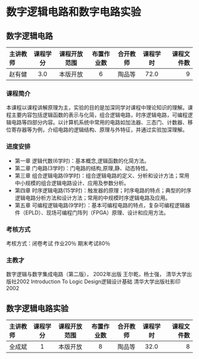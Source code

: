 # 数字逻辑电路和数字电路实验

## 数字逻辑电路
| 主讲教师 | 课程学分 | 课程开放范围 | 布置作业数 | 合开教师 | 课程学时 | 课程文件数 |
|:--------|:-------:|:-------:|:-------:|:-------:|:-------:|-------:|
|	赵有健 |3.0|本版开放| 6| 陶品等| 72.0|9| | |

### 课程简介

本课程以课程讲解原理为主，实验的目的是加深同学对课程中理论知识的理解。课程主要内容包括逻辑函数的表示与化简，组合逻辑电路，时序逻辑电路，可编程逻辑电路等四部分内容。以计算机系统中常用的电路如加法器、三态门、计数器、移位寄存器等为例，介绍电路的逻辑结构、原理与外特征，并通过实验加深理解。

### 进度安排

- 第一章 逻辑代数(6学时)：基本概念,逻辑函数的化简方法。
- 第二章 门电路(3学时)：门电路的结构,原理,静、动态特性。
- 第三章 组合逻辑电路(9学时)：组合逻辑电路的定义、分析和设计方法；常用中小规模的组合逻辑电路设计、应用及参数分析。
- 第四章 时序逻辑电路(15学时)：触发器的原理；时序电路的特点；典型的时序逻辑电路分析方法和设计方法；常用的中规模时序逻辑电路及应用。
- 第五章 可编程逻辑电路(9学时）：基本可编程电路的特点，复杂可编程逻辑器件（EPLD）、现场可编程门阵列（FPGA）原理、设计和应用方法。

### 考核方式

考核方式：闭卷考试 作业20％ 期末考试80％

### 主教才

数字逻辑与数字集成电路（第二版）， 2002年出版 王尔乾，杨士强， 清华大学出版社2002 Introduction To Logic Design逻辑设计基础 清华大学出版社影印2002

## 数字逻辑电路实验

| 主讲教师 | 课程学分 | 课程开放范围 | 布置作业数 | 合开教师 | 课程学时 | 课程文件数 |
|:--------|:-------:|:-------:|:-------:|:-------:|:-------:|-------:|
|		全成斌	 | 1 |本版开放| 8| 陶品等| 32.0|8|  |
